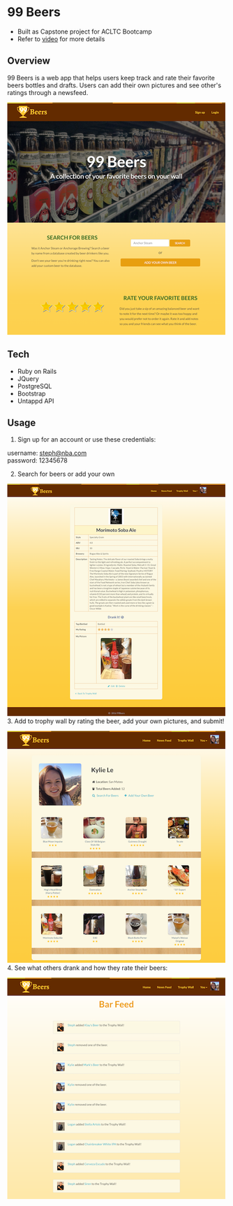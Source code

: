 # 99 Beers

* Built as Capstone project for ACLTC Bootcamp
* Refer to [video](https://youtu.be/UqBOThK4WsM) for more details

## Overview

99 Beers is a web app that helps users keep track and rate their favorite beers bottles and drafts. Users can add their own pictures and see other's ratings through a newsfeed.

![Welcome](https://github.com/kylietramle/ninety9beers/blob/master/app/assets/images/Screenshots/welcome.png)

## Tech
* Ruby on Rails
* JQuery
* PostgreSQL
* Bootstrap
* Untappd API

## Usage
1. Sign up for an account or use these credentials:

  username: steph@nba.com  
  password: 12345678

2. Search for beers or add your own  

![Beer Info](https://github.com/kylietramle/ninety9beers/blob/master/app/assets/images/Screenshots/beerinfo.png)
3. Add to trophy wall by rating the beer, add your own pictures, and submit!  

![Trophy Wall](https://github.com/kylietramle/ninety9beers/blob/master/app/assets/images/Screenshots/trophywall.png)  
4. See what others drank and how they rate their beers:  

![Bar Feed](https://github.com/kylietramle/ninety9beers/blob/master/app/assets/images/Screenshots/barfeed.png)
